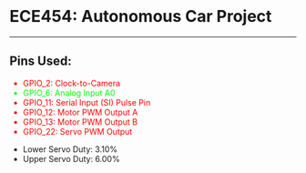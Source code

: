 <html>
    <header>
        <style>
            .output-pin {
                color: rgb(255, 0, 0);
            }
            .input-pin {
                color: rgb(0, 255, 0);
            }
        </style>
    </header>
    <h1>ECE454: Autonomous Car Project</h1>
    <hr>
    <h2>Pins Used:</h2>
    <ul>
        <li class='output-pin'> GPIO_2:  Clock-to-Camera</li>
        <li  class='input-pin'> GPIO_6:  Analog Input A0</li>
        <li class='output-pin'>GPIO_11:  Serial Input (SI) Pulse Pin</li>
        <li class='output-pin'>GPIO_12:  Motor PWM Output A</li>
        <li class='output-pin'>GPIO_13:  Motor PWM Output B</li>
        <li class='output-pin'>GPIO_22:  Servo PWM Output</li>
    </ul>
    <ul>
        <li>Lower Servo Duty: 3.10%</li>
        <li>Upper Servo Duty: 6.00%</li>
    </ul>
    <p></p>
</html>

